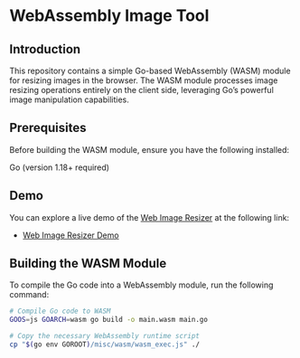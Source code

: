 # WebAssembly Image Tool

## Introduction

This repository contains a simple Go-based WebAssembly (WASM) module for resizing images in the browser. The WASM module processes image resizing operations entirely on the client side, leveraging Go’s powerful image manipulation capabilities.

## Prerequisites

Before building the WASM module, ensure you have the following installed:

Go (version 1.18+ required)

## Demo

You can explore a live demo of the [Web Image Resizer](https://github.com/yuelone/Web-Image-Resizer) at the following link:

- [Web Image Resizer Demo](https://web-image-resizer.vercel.app/)

## Building the WASM Module

To compile the Go code into a WebAssembly module, run the following command:

```bash
# Compile Go code to WASM
GOOS=js GOARCH=wasm go build -o main.wasm main.go

# Copy the necessary WebAssembly runtime script
cp "$(go env GOROOT)/misc/wasm/wasm_exec.js" ./
```
